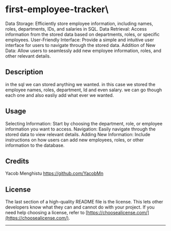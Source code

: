 # first-employee-tracker\
Data Storage: Efficiently store employee information, including names, roles, departments, IDs, and salaries in SQL.
Data Retrieval: Access information from the stored data based on departments, roles, or specific employees.
User-Friendly Interface: Provide a simple and intuitive user interface for users to navigate through the stored data.
Addition of New Data: Allow users to seamlessly add new employee information, roles, and other relevant details.

## Description
in the sql we can stored anything we wanted. in this case we stored the employee names, roles, department, Id and even salary. we can go though each one and also easliy add what ever we wanted. 



## Usage

Selecting Information:
Start by choosing the department, role, or employee information you want to access.
Navigation:
Easily navigate through the stored data to view relevant details.
Adding New Information:
Include instructions on how users can add new employees, roles, or other information to the database.

## Credits
Yacob Menghistu
https://github.com/YacobMn


## License

The last section of a high-quality README file is the license. This lets other developers know what they can and cannot do with your project. If you need help choosing a license, refer to [https://choosealicense.com/](https://choosealicense.com/).

---


